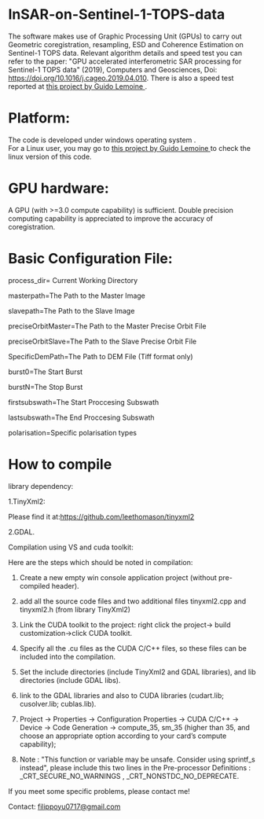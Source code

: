 # InSAR-on-Sentinel-1-TOPS-data

The software makes use of Graphic Processing Unit (GPUs) to carry out Geometric coregistration, resampling, ESD and Coherence Estimation on Sentinel-1 TOPS data.
Relevant algorithm details and speed test you can refer to the paper:
"GPU accelerated interferometric SAR processing for Sentinel-1 TOPS data" (2019), Computers and Geosciences, Doi: https://doi.org/10.1016/j.cageo.2019.04.010.
There is also a speed test reported at [this project by Guido Lemoine ](https://github.com/glemoine62/InSAR-on-Sentinel-1-TOPS-data-POSIX).


# Platform:
The code is developed under windows operating system .  
For a Linux user,  you may go to [this project by Guido Lemoine ](https://github.com/glemoine62/InSAR-on-Sentinel-1-TOPS-data-POSIX)  to check the linux version of this code.


# GPU hardware:
A GPU (with >=3.0 compute capability) is sufficient.
Double precision computing capability is appreciated to improve the accuracy of coregistration. 


# Basic Configuration File:

process_dir= Current Working Directory

masterpath=The Path to the Master Image

slavepath=The Path to the Slave Image

preciseOrbitMaster=The Path to the Master Precise Orbit File

preciseOrbitSlave=The Path to the Slave Precise Orbit File

SpecificDemPath=The Path to DEM File (Tiff format only)

burst0=The Start Burst

burstN=The Stop Burst

firstsubswath=The Start Proccesing Subswath

lastsubswath=The End Proccesing Subswath

polarisation=Specific polarisation types



# How to compile 

library dependency:

1.TinyXml2:

Please find it at:https://github.com/leethomason/tinyxml2

2.GDAL.


Compilation using VS and cuda toolkit:

Here are the steps which should be noted in compilation:

1. Create a new empty win console application project (without pre-compiled header).

2. add all the source code files and two additional files tinyxml2.cpp and tinyxml2.h (from library TinyXml2)

3. Link the CUDA toolkit to the project: right click the project-> build customization->click CUDA toolkit.

4. Specify all the .cu files as the CUDA C/C++ files, so these files can be included into the compilation.

5. Set the include directories (include TinyXml2 and GDAL libraries), and lib directories (include GDAL libs).

6. link to the GDAL libraries and also to CUDA libraries (cudart.lib; cusolver.lib; cublas.lib).

7. Project -> Properties -> Configuration Properties -> CUDA C/C++ -> Device -> Code Generation -> compute_35, sm_35 (higher than 35, and choose an appropriate option according to your card’s compute capability);

8. Note : "This function or variable may be unsafe. Consider using sprintf_s instead", please include this two lines in the Pre-processor Definitions : _CRT_SECURE_NO_WARNINGS , _CRT_NONSTDC_NO_DEPRECATE.

If you meet some specific problems, please contact me!

Contact:
filippoyu0717@gmail.com

